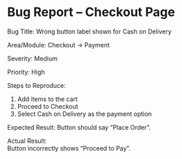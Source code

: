 # Bug Report – Checkout Page

Bug Title: Wrong button label shown for Cash on Delivery  

Area/Module: Checkout ->  Payment  

Severity: Medium  

Priority: High  

Steps to Reproduce: 
1. Add items to the cart  
2. Proceed to Checkout  
3. Select Cash on Delivery as the payment option  

Expected Result:
Button should say “Place Order”.  

Actual Result:  
Button incorrectly shows “Proceed to Pay”.
